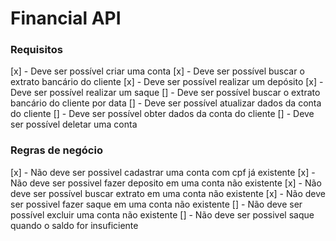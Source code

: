# Financial API


### Requisitos

[x] - Deve ser possível criar uma conta
[x] - Deve ser possível buscar o extrato bancário do cliente
[x] - Deve ser possível realizar um depósito
[x] - Deve ser possível realizar um saque
[] - Deve ser possível buscar o extrato bancário do cliente por data
[] - Deve ser possível atualizar dados da conta do cliente
[] - Deve ser possível obter dados da conta do cliente
[] - Deve ser possível deletar uma conta


### Regras de negócio

[x] - Não deve ser possivel cadastrar uma conta com cpf já existente
[x] - Não deve ser possivel fazer deposito em uma conta não existente
[x] - Não deve ser possível buscar extrato em uma conta não existente
[x] - Não deve ser possivel fazer saque em uma conta não existente
[] - Não deve ser possível excluir uma conta não existente
[] - Não deve ser possivel saque quando o saldo for insuficiente
